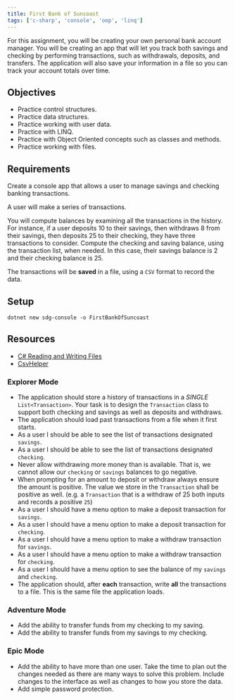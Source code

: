 ```yaml
---
title: First Bank of Suncoast
tags: ['c-sharp', 'console', 'oop', 'linq']
---
```


For this assignment, you will be creating your own personal bank account manager. You will be creating an app that will let you track both savings and checking by performing transactions, such as withdrawals, deposits, and transfers. The application will also save your information in a file so you can track your account totals over time.

## Objectives

- Practice control structures.
- Practice data structures.
- Practice working with user data.
- Practice with LINQ.
- Practice with Object Oriented concepts such as classes and methods.
- Practice working with files.

## Requirements

Create a console app that allows a user to manage savings and checking banking transactions.

A user will make a series of transactions.

You will compute balances by examining all the transactions in the history. For instance, if a user deposits 10 to their savings, then withdraws 8 from their savings, then deposits 25 to their checking, they have three transactions to consider. Compute the checking and saving balance, using the transaction list, when needed. In this case, their savings balance is 2 and their checking balance is 25.

The transactions will be **saved** in a file, using a `CSV` format to record the data.

## Setup

```shell
dotnet new sdg-console -o FirstBankOfSuncoast
```

## Resources

- [C# Reading and Writing Files](https://handbook.suncoast.io/lessons/cs-files-reading-and-writing)
- [CsvHelper](https://joshclose.github.io/CsvHelper/getting-started)

### Explorer Mode

- The application should store a history of transactions in a _SINGLE_ `List<Transaction>`. Your task is to design the `Transaction` class to support both checking and savings as well as deposits and withdraws.
- The application should load past transactions from a file when it first starts.
- As a user I should be able to see the list of transactions designated `savings`.
- As a user I should be able to see the list of transactions designated `checking`.
- Never allow withdrawing more money than is available. That is, we cannot allow our `checking` or `savings` balances to go negative.
- When prompting for an amount to deposit or withdraw always ensure the amount is positive. The value we store in the `Transaction` shall be positive as well. (e.g. a `Transaction` that is a withdraw of 25 both inputs and records a positive `25`)
- As a user I should have a menu option to make a deposit transaction for `savings`.
- As a user I should have a menu option to make a deposit transaction for `checking`.
- As a user I should have a menu option to make a withdraw transaction for `savings`.
- As a user I should have a menu option to make a withdraw transaction for `checking`.
- As a user I should have a menu option to see the balance of my `savings` and `checking`.
- The application should, after **each** transaction, write **all** the transactions to a file. This is the same file the application loads.

### Adventure Mode

- Add the ability to transfer funds from my checking to my saving.
- Add the ability to transfer funds from my savings to my checking.

### Epic Mode

- Add the ability to have more than one user. Take the time to plan out the changes needed as there are many ways to solve this problem. Include changes to the interface as well as changes to how you store the data.
- Add simple password protection.
